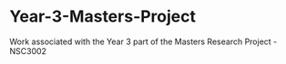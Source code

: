 # Year-3-Masters-Project
Work associated with the Year 3 part of the Masters Research Project - NSC3002

